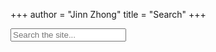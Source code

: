 +++
author = "Jinn Zhong"
title = "Search"
+++
<style>
    .elbi-results {
        width: 100%;
    }
    .elbi-results-item {
        background-color: #000000;
        color: #FFFFFF;
        padding: 10px;
        border: 1px solid white;
    }
</style>

<div>
    <input type="search" class="input is-size-4" id="elbi-input" placeholder="Search the site...">
    <ul id="elbi-results"></ul>
</div>

<script>
    const input = document.getElementById("elbi-input");
    const results = document.getElementById("elbi-results");
    const request = new Request("/index.json");
    const display_score = false; // Set to true if you want to see the score in the results

    fetch(request)
        .then(response => response.json())
        .then(data => {
            let pages = data;

            input.addEventListener("input",function(){
                let filteredPages = pages;
                results.innerHTML = "";

                // If there is something in the search field
                if (input.value != ""){

                    // Reset the page score to zero
                    filteredPages.forEach(function(page) {
                        page.score = 0;
                    });

                    // Create array of search terms, split by space character
                    // Normalize and replace diacritics
                    let searchterms = input.value.normalize("NFD").replace(/[\u0300-\u036f]/g,"").toLowerCase().split(" ");

                    // Apply a filter to the array of pages for each search term
                    searchterms.forEach(function(term) {
                        if (term != "") {
                            filteredPages = filteredPages.filter(function(page) {
                                // The description is the full object, includes title, tags, categories, and summary text
                                // You could make this more specific by doing something like:
                                // let description = page.title;
                                // or you could combine fields, for example page title and tags:
                                // let description = page.title + ' ' + JSON.stringify(page.tags)
                                let description = JSON.stringify(page);
                                return description.normalize("NFD").replace(/[\u0300-\u036f]/g,"").toLowerCase().indexOf(term) !== -1;
                            });
                        }
                    }); // end of filter for loop

                    // Apply weighting to the results
                    searchterms.forEach(function(term) {
                        if (term != "") {
                            // Loop through each page in the array
                            filteredPages.forEach(function(page) {

                                // Assign 3 points for search term in title
                                if (page.title.normalize("NFD").replace(/[\u0300-\u036f]/g,"").toLowerCase().includes(term)) {
                                    page.score += 3
                                };

                                // Assign 2 points for search term in tags
                                if (JSON.stringify(page.tags).normalize("NFD").replace(/[\u0300-\u036f]/g,"").toLowerCase().includes(term)) {
                                    page.score += 2
                                };

                                // Assign 1 point for search term in summary
                                if (page.summary.normalize("NFD").replace(/[\u0300-\u036f]/g,"").toLowerCase().includes(term)) {
                                    page.score += 1
                                };

                                // Assign 1 point for search term in the page categories
                                if (JSON.stringify(page.categories).normalize("NFD").replace(/[\u0300-\u036f]/g,"").toLowerCase().includes(term)) {
                                    page.score += 1
                                };
                            })
                        };                                      
                    });

                    // Filter out any pages that don't have a score of at least 1
                    filteredPages = filteredPages.filter(function(page){
                        return page.score > 0;
                    })

                    // sort filtered results by title
                    // borrowed from https://developer.mozilla.org/en-US/docs/Web/JavaScript/Reference/Global_Objects/Array/sort
                    filteredPages.sort(function(a, b) {
                        const titleA = a.title.toUpperCase(); // ignore upper and lowercase
                        const titleB = b.title.toUpperCase(); // ignore upper and lowercase
                        if (titleA < titleB) {
                            return -1;
                        }
                        if (titleA > titleB) {
                            return 1;
                        }
                        // titles must be equal
                        return 0;
                    });
                    
                    // then sort by page score
                    filteredPages.sort(function(a, b) {
                        return b.score - a.score;
                    });

                    // For each of the pages in the final filtered list, insert into the results list
                    filteredPages.forEach(function(page) {
                        
                        results.insertAdjacentHTML("beforeend","<li class='elbi-results-item'><h2 style='font-size: 1.6rem;'><a href='" + page.permalink + "'>" + page.title + "</a></h2><p>" + page.summary + "</p>Tagged: " + page.tags + "</li>");

                        if (display_score == true) {
                            results.insertAdjacentHTML("beforeend","<p>Result score: " + page.score + "</p>")
                        };

                    }); // end of page for loop

                }; // end of IF
                
            }); // end of event listener
        });
</script>
